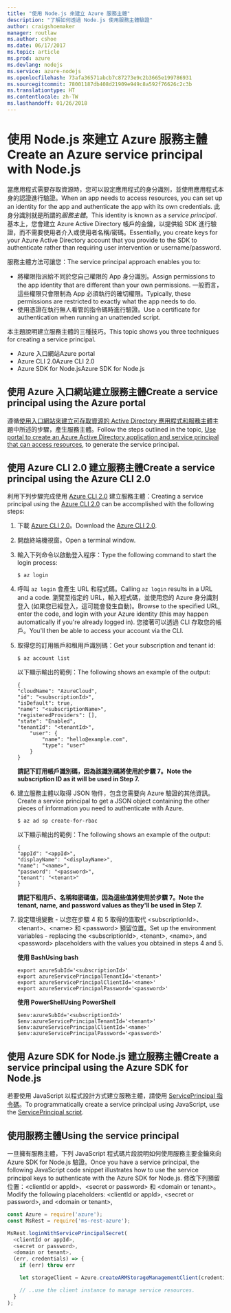 ```yaml
---
title: "使用 Node.js 來建立 Azure 服務主體"
description: "了解如何透過 Node.js 使用服務主體驗證"
author: craigshoemaker
manager: routlaw
ms.author: cshoe
ms.date: 06/17/2017
ms.topic: article
ms.prod: azure
ms.devlang: nodejs
ms.service: azure-nodejs
ms.openlocfilehash: 73afa36571abcb7c87273e9c2b3665e199786931
ms.sourcegitcommit: 78001187db408d21909e949c8a592f76626c2c3b
ms.translationtype: HT
ms.contentlocale: zh-TW
ms.lasthandoff: 01/26/2018
---
```

# <a name="create-an-azure-service-principal-with-nodejs"></a><span data-ttu-id="68a8d-103">使用 Node.js 來建立 Azure 服務主體</span><span class="sxs-lookup"><span data-stu-id="68a8d-103">Create an Azure service principal with Node.js</span></span> 

<span data-ttu-id="68a8d-104">當應用程式需要存取資源時，您可以設定應用程式的身分識別，並使用應用程式本身的認證進行驗證。</span><span class="sxs-lookup"><span data-stu-id="68a8d-104">When an app needs to access resources, you can set up an identity for the app and authenticate the app with its own credentials.</span></span> <span data-ttu-id="68a8d-105">此身分識別就是所謂的*服務主體*。</span><span class="sxs-lookup"><span data-stu-id="68a8d-105">This identity is known as a *service principal*.</span></span> <span data-ttu-id="68a8d-106">基本上，您會建立 Azure Active Directory 帳戶的金鑰，以提供給 SDK 進行驗證，而不需要使用者介入或使用者名稱/密碼。</span><span class="sxs-lookup"><span data-stu-id="68a8d-106">Essentially, you create keys for your Azure Active Directory account that you provide to the SDK to authenticate rather than requiring user intervention or username/password.</span></span>

<span data-ttu-id="68a8d-107">服務主體方法可讓您：</span><span class="sxs-lookup"><span data-stu-id="68a8d-107">The service principal approach enables you to:</span></span>
- <span data-ttu-id="68a8d-108">將權限指派給不同於您自己權限的 App 身分識別。</span><span class="sxs-lookup"><span data-stu-id="68a8d-108">Assign permissions to the app identity that are different than your own permissions.</span></span> <span data-ttu-id="68a8d-109">一般而言，這些權限只會限制為 App 必須執行的確切權限。</span><span class="sxs-lookup"><span data-stu-id="68a8d-109">Typically, these permissions are restricted to exactly what the app needs to do.</span></span>
- <span data-ttu-id="68a8d-110">使用憑證在執行無人看管的指令碼時進行驗證。</span><span class="sxs-lookup"><span data-stu-id="68a8d-110">Use a certificate for authentication when running an unattended script.</span></span>

<span data-ttu-id="68a8d-111">本主題說明建立服務主體的三種技巧。</span><span class="sxs-lookup"><span data-stu-id="68a8d-111">This topic shows you three techniques for creating a service principal.</span></span>

- <span data-ttu-id="68a8d-112">Azure 入口網站</span><span class="sxs-lookup"><span data-stu-id="68a8d-112">Azure portal</span></span>
- <span data-ttu-id="68a8d-113">Azure CLI 2.0</span><span class="sxs-lookup"><span data-stu-id="68a8d-113">Azure CLI 2.0</span></span>
- <span data-ttu-id="68a8d-114">Azure SDK for Node.js</span><span class="sxs-lookup"><span data-stu-id="68a8d-114">Azure SDK for Node.js</span></span>

## <a name="create-a-service-principal-using-the-azure-portal"></a><span data-ttu-id="68a8d-115">使用 Azure 入口網站建立服務主體</span><span class="sxs-lookup"><span data-stu-id="68a8d-115">Create a service principal using the Azure portal</span></span>

<span data-ttu-id="68a8d-116">遵循[使用入口網站來建立可存取資源的 Active Directory 應用程式和服務主體](https://azure.microsoft.com/documentation/articles/resource-group-create-service-principal-portal/)主題中所述的步驟，產生服務主體。</span><span class="sxs-lookup"><span data-stu-id="68a8d-116">Follow the steps outlined in the topic, [Use portal to create an Azure Active Directory application and service principal that can access resources](https://azure.microsoft.com/documentation/articles/resource-group-create-service-principal-portal/), to generate the service principal.</span></span>

## <a name="create-a-service-principal-using-the-azure-cli-20"></a><span data-ttu-id="68a8d-117">使用 Azure CLI 2.0 建立服務主體</span><span class="sxs-lookup"><span data-stu-id="68a8d-117">Create a service principal using the Azure CLI 2.0</span></span>

<span data-ttu-id="68a8d-118">利用下列步驟完成使用 [Azure CLI 2.0](https://docs.microsoft.com/cli/azure/install-az-cli2) 建立服務主體：</span><span class="sxs-lookup"><span data-stu-id="68a8d-118">Creating a service principal using the [Azure CLI 2.0](https://docs.microsoft.com/cli/azure/install-az-cli2) can be accomplished with the following steps:</span></span>

1. <span data-ttu-id="68a8d-119">下載 [Azure CLI 2.0](https://docs.microsoft.com/cli/azure/install-az-cli2)。</span><span class="sxs-lookup"><span data-stu-id="68a8d-119">Download the [Azure CLI 2.0](https://docs.microsoft.com/cli/azure/install-az-cli2).</span></span>

2. <span data-ttu-id="68a8d-120">開啟終端機視窗。</span><span class="sxs-lookup"><span data-stu-id="68a8d-120">Open a terminal window.</span></span>

3. <span data-ttu-id="68a8d-121">輸入下列命令以啟動登入程序：</span><span class="sxs-lookup"><span data-stu-id="68a8d-121">Type the following command to start the login process:</span></span>

    ```shell
    $ az login
    ```

4. <span data-ttu-id="68a8d-122">呼叫 `az login` 會產生 URL 和程式碼。</span><span class="sxs-lookup"><span data-stu-id="68a8d-122">Calling `az login` results in a URL and a code.</span></span> <span data-ttu-id="68a8d-123">瀏覽至指定的 URL，輸入程式碼，並使用您的 Azure 身分識別登入 (如果您已經登入，這可能會發生自動)。</span><span class="sxs-lookup"><span data-stu-id="68a8d-123">Browse to the specified URL, enter the code, and login with your Azure identity (this may happen automatically if you're already logged in).</span></span> <span data-ttu-id="68a8d-124">您接著可以透過 CLI 存取您的帳戶。</span><span class="sxs-lookup"><span data-stu-id="68a8d-124">You'll then be able to access your account via the CLI.</span></span>

5. <span data-ttu-id="68a8d-125">取得您的訂用帳戶和租用戶識別碼：</span><span class="sxs-lookup"><span data-stu-id="68a8d-125">Get your subscription and tenant id:</span></span>

    ```shell
    $ az account list
    ```

    <span data-ttu-id="68a8d-126">以下顯示輸出的範例：</span><span class="sxs-lookup"><span data-stu-id="68a8d-126">The following shows an example of the output:</span></span>

    ```shell
    {
    "cloudName": "AzureCloud",
    "id": "<subscriptionId>",
    "isDefault": true,
    "name": "<subscriptionName>",
    "registeredProviders": [],
    "state": "Enabled",
    "tenantId": "<tenantId>",
        "user": {
            "name": "hello@example.com",
            "type": "user"
        }
    }
    ```

    <span data-ttu-id="68a8d-127">**請記下訂用帳戶識別碼，因為該識別碼將使用於步驟 7。**</span><span class="sxs-lookup"><span data-stu-id="68a8d-127">**Note the subscription ID as it will be used in Step 7.**</span></span>

6. <span data-ttu-id="68a8d-128">建立服務主體以取得 JSON 物件，包含您需要向 Azure 驗證的其他資訊。</span><span class="sxs-lookup"><span data-stu-id="68a8d-128">Create a service principal to get a JSON object containing the other pieces of information you need to authenticate with Azure.</span></span>

    ```shell
    $ az ad sp create-for-rbac
    ```

    <span data-ttu-id="68a8d-129">以下顯示輸出的範例：</span><span class="sxs-lookup"><span data-stu-id="68a8d-129">The following shows an example of the output:</span></span>

    ```shell
    {
    "appId": "<appId>",
    "displayName": "<displayName>",
    "name": "<name>",
    "password": "<password>",
    "tenant": "<tenant>"
    }
    ```

    <span data-ttu-id="68a8d-130">**請記下租用戶、名稱和密碼值，因為這些值將使用於步驟 7。**</span><span class="sxs-lookup"><span data-stu-id="68a8d-130">**Note the tenant, name, and password values as they'll be used in Step 7.**</span></span>

7. <span data-ttu-id="68a8d-131">設定環境變數 - 以您在步驟 4 和 5 取得的值取代 &lt;subscriptionId>、&lt;tenant>、&lt;name> 和 &lt;password> 預留位置。</span><span class="sxs-lookup"><span data-stu-id="68a8d-131">Set up the environment variables - replacing the &lt;subscriptionId>, &lt;tenant>, &lt;name>, and &lt;password> placeholders with the values you obtained in steps 4 and 5.</span></span> 

    <span data-ttu-id="68a8d-132">**使用 Bash**</span><span class="sxs-lookup"><span data-stu-id="68a8d-132">**Using bash**</span></span>

    ```shell
    export azureSubId='<subscriptionId>'
    export azureServicePrincipalTenantId='<tenant>'
    export azureServicePrincipalClientId='<name>'
    export azureServicePrincipalPassword='<password>'
    ```

    <span data-ttu-id="68a8d-133">**使用 PowerShell**</span><span class="sxs-lookup"><span data-stu-id="68a8d-133">**Using PowerShell**</span></span>

    ```shell
    $env:azureSubId='<subscriptionId>'
    $env:azureServicePrincipalTenantId='<tenant>'
    $env:azureServicePrincipalClientId='<name>'
    $env:azureServicePrincipalPassword='<password>'
    ```

## <a name="create-a-service-principal-using-the-azure-sdk-for-nodejs"></a><span data-ttu-id="68a8d-134">使用 Azure SDK for Node.js 建立服務主體</span><span class="sxs-lookup"><span data-stu-id="68a8d-134">Create a service principal using the Azure SDK for Node.js</span></span>

<span data-ttu-id="68a8d-135">若要使用 JavaScript 以程式設計方式建立服務主體，請使用 [ServicePrincipal 指令碼](https://github.com/Azure/azure-sdk-for-node/tree/master/Documentation/ServicePrincipal)。</span><span class="sxs-lookup"><span data-stu-id="68a8d-135">To programmatically create a service principal using JavaScript, use the [ServicePrincipal script](https://github.com/Azure/azure-sdk-for-node/tree/master/Documentation/ServicePrincipal).</span></span>   

## <a name="using-the-service-principal"></a><span data-ttu-id="68a8d-136">使用服務主體</span><span class="sxs-lookup"><span data-stu-id="68a8d-136">Using the service principal</span></span>

<span data-ttu-id="68a8d-137">一旦擁有服務主體，下列 JavaScript 程式碼片段說明如何使用服務主要金鑰來向 Azure SDK for Node.js 驗證。</span><span class="sxs-lookup"><span data-stu-id="68a8d-137">Once you have a service principal, the following JavaScript code snippet illustrates how to use the service principal keys to authenticate with the Azure SDK for Node.js.</span></span> <span data-ttu-id="68a8d-138">修改下列預留位置：&lt;clientId or appId>、&lt;secret or password> 和 &lt;domain or tenant>。</span><span class="sxs-lookup"><span data-stu-id="68a8d-138">Modify the following placeholders: &lt;clientId or appId>, &lt;secret or password>, and &lt;domain or tenant>,</span></span>

```javascript
const Azure = require('azure');
const MsRest = require('ms-rest-azure');

MsRest.loginWithServicePrincipalSecret(
  <clientId or appId>,
  <secret or password>,
  <domain or tenant>,
  (err, credentials) => {
    if (err) throw err

    let storageClient = Azure.createARMStorageManagementClient(credentials, '<azure-subscription-id>');

    // ..use the client instance to manage service resources.
  }
);
```
